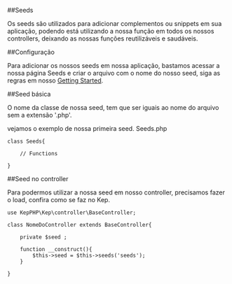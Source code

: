 ##Seeds

Os seeds são utilizados para adicionar complementos ou snippets em sua aplicação, podendo está utilizando a nossa função em todos os nossos controllers, deixando as nossas funções reutilizáveis e saudáveis.

##Configuração

Para adicionar os nossos seeds em nossa aplicação, bastamos acessar a nossa página Seeds e criar o arquivo com o nome do nosso seed, siga as regras em nosso [Getting Started](/#/docs).

##Seed básica

O nome da classe de nossa seed, tem que ser iguais ao nome do arquivo sem a extensão '.php'.

vejamos o exemplo de nossa primeira seed. Seeds.php

	class Seeds{
    
    	// Functions
    
	}

##Seed no controller

Para podermos utilizar a nossa seed em nosso controller, precisamos fazer o load, confira como se faz no Kep.

	use KepPHP\Kep\controller\BaseController;
    
	class NomeDoController extends BaseController{
    
     	private $seed ;
    
     	function __construct(){
         	$this->seed = $this->seeds('seeds');
     	}
    
	}